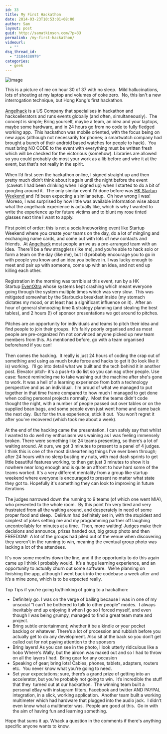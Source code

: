```yaml
---
id: 33
title: My First Hackathon
date: 2014-03-23T10:53:01+08:00
author: Sam
layout: post
guid: http://samatkinson.com/?p=33
permalink: /my-first-hackathon/
videourl:
  - ""
dsq_thread_id:
  - "3184438979"
categories:
  - geek
---
```

<p><span><img alt="image" src="https://31.media.tumblr.com/b840784a3ea5be374e2459c4b8a53d09/tumblr_inline_n0krbxXZvE1qd6x04.jpg" /></span></p>
<p></p>
<p></p>
<p>This is a picture of me on hour 30 of 37 with no sleep. &nbsp;Mild hallucinations, lots of shouting at my laptop and volumes of coke zero.&nbsp; No, this isn't a new interrogation technique, but Hong Kong's first hackathon.<br /><br /><a href="http://angelhack.com/" target="_blank"><u>Angelhack</u></a> is a US Company that specialises in hackathon and hackcellerators and runs events globally (and often, simultaneously).&nbsp; The concept is simple; Bring yourself, maybe a team, an idea and your laptops, maybe some hardware, and in 24 hours go from no code to fully fledged working app.&nbsp; This hackathon was mobile oriented, with the focus being on new apps (although not necessarily for phones; a smartwatch company had brought a bunch of their android based watches for people to hack).&nbsp; You must bring NO CODE to the event with everything must be written fresh which will be checked for the victorious (somehow). Libraries are allowed so you could probably do most your work as a lib before and wire it at the event, but that's not really in the spirit.<br /><br />When I&rsquo;d first seen the hackathon online, I signed straight up and then pretty much didn&rsquo;t think about it again until the night before the event &nbsp;(caveat: I had been drinking when I signed up) when I started to do a bit of googling around it. &nbsp;The only similar event I&rsquo;d done before was&nbsp;<a href="http://hongkong.startupweekend.org/" target="_blank"><u>HK Startup Weekend</u>&nbsp;</a>and I&rsquo;d been expecting a similar setup. &nbsp;Oh how wrong I was! &nbsp;Moreso, I was surprised by how little was available information wise about what the angelhack experience is actually like, which is why I wanted to write the experience up for future victims and to blunt my rose tinted glasses next time I want to apply.<br /><br />First point of order: this is not a social/networking event like Startup Weekend where you create your teams on the day, do a lot of mingling and exchanging name cards, and come out with lots of new contacts and friends. &nbsp;At <a href="http://eventx.cc/" target="_blank">Angelhack</a> most people arrive as a pre-arranged team with an idea. &nbsp;There&rsquo;ll be a few stragglers (like me), and you&rsquo;re able to hack solo or form a team on the day (like me), but I&rsquo;d probably encourage you to go in with people you know and an idea you believe in. I was lucky enough to meet and pair up with someone, come up with an idea, and not end up killing each other.<br /><br />Registration in the morning was terrible at this event, run by a HK Startup&nbsp;<u>EventXtra</u>&nbsp;whose systems kept crashing which meant everyone going through the system multiple times which was very slow. &nbsp;This was mitigated somewhat by the Starbucks breakfast inside (my stomach dictates my mood, or at least has a significant influence on it). &nbsp;After an hour of general shmoozing time &amp; strategy planning (and stealing the best tables), and 2 hours (!) of sponsor presentations we got around to pitches.<br /><br />Pitches are an opportunity for individuals and teams to pitch their idea and find people to join their groups. &nbsp;It's fairly poorly organised and as most people are pre-organized i&rsquo;m not convinced anyone picked up new team members from this. As mentioned before, go with a team organised beforehand if you can!<br /><br />Then comes the hacking. &nbsp;It really is just 24 hours of coding the crap out of something and using as much brute force and hacks to get it (to look like it is) working. &nbsp;I&rsquo;ll go into detail what we built and the tech behind it in another post. Elevator pitch- it's a push-to do list so you can nag other people. Use case: fianc&eacute; reminding me to take washing out the machine after she's gone to work. It was a hell of a learning experience from both a technology perspective and as an individual. &nbsp;I&rsquo;m proud of what we managed to put together in that time frame compared to how much I managed to get done when coding personal projects normally. &nbsp;Most the teams didn't code thought the night, with a number of people passed out over tables or on the supplied bean bags, and some people even just went home and came back the next day. &nbsp;But for the true experience, stick it out. &nbsp;You won&rsquo;t regret it after you've recovered (which took me about a week).<br /><br />At the end of the hacking came the presentation. I can safely say that whilst I wanted to do well my enthusiasm was waining as I was feeling immensely broken. There were something like 24 teams presenting, so there&rsquo;s a lot of waiting around. At ours, we got 3 minutes to present to a panel of 4 judges. I think this is one of the most disheartening things I&rsquo;ve ever been through; after 24 hours with no sleep busting my nuts, with mad dash sprints to get little beautiful features working, to then get just 3 minutes to show it is nowhere near long enough and is quite an affront to how hard some of the teams worked. It's a very different mentality from a group like startup weekend where everyone is encouraged to present no matter what state they got to. Hopefully it's something they can look to improving in future iterations<br /><br />The judges narrowed down the running to 9 teams (of which one went MIA), who presented to the whole room. &nbsp;By this point I&rsquo;m very tired and very frustrated from all the waiting around, and desperately in need of some proper food and sleep. &nbsp;Delirium had definitely set in, with the stupidest and simplest of jokes setting me and my programming partner off laughing uncontrollably for minutes at a time. &nbsp;Then, more waiting! Judges make their decisions and announce, prizes handed out, big group photo and then FREEDOM! &nbsp;A lot of the groups had piled out of the venue when discovering they weren't in the running to win, meaning the eventual group photo was lacking a lot of the attendees.&nbsp;<br /><br />It's now some months down the line, and if the opportunity to do this again came up I think I probably would. &nbsp;It&rsquo;s a huge learning experience, and an opportunity to actually churn out some software. &nbsp;We&rsquo;re planning on finishing the app, although I went back into the codebase a week after and it&rsquo;s a mine zone, which is to be expected really.&nbsp;<br /><br />Top Tips if you&rsquo;re going to/thinking of going to a hackathon:</p>
<ul>
<li><span>Definitely go. I was on the verge of bailing because I was in one of my unsocial &ldquo;I can&rsquo;t be bothered to talk to other people&rdquo; modes. &nbsp;I always inevitably end up enjoying it when I go so I forced myself, and even though I was being grumpy, managed to find a great team mate and project.&nbsp;</span></li>
<li><span></span>Bring subtle entertainment; whether it be a kindle or your pocket backlog or whatever. There&rsquo;s a lot of procession and rubbish before you actually get to do any development. Also sit at the back so you don&rsquo;t get called out for not paying attention to the sponsors</li>
<li>Bring layers! As you can see in the photo, I look utterly ridiculous like a hobo Where's Wally, but the aircon was maxed out and so I had to throw on all the layers I had. &nbsp;Bring gear for any occasion</li>
<li>Speaking of gear; bring lots! Cables, phones, tablets, adapters, routers etc. &nbsp;You never know what you&rsquo;re going to need.</li>
<li>Set your expectations; sure, there&rsquo;s a grand prize of getting into an accelerator, but you&rsquo;re probably not going to win. &nbsp;It&rsquo;s incredible the stuff that they &nbsp;turned out at our hackathon. &nbsp;The winning team built a personal eBay with instagram filters, Facebook and twitter AND PAYPAL integration, in a slick, working application. &nbsp;Another team built a working multimeter which had hardware that plugged into the audio jack. &nbsp;I didn&rsquo;t even know what a multimeter was. &nbsp;People are good at this. &nbsp;Go in with the aim of having fun and learning something.</li>
</ul>
<p>Hope that sums it up. Whack a question in the comments if there's anything specific anyone wants to know.</p>
